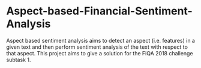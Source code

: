 # Aspect-based-Financial-Sentiment-Analysis
Aspect based sentiment analysis aims to detect an aspect (i.e. features) in a given text and then perform sentiment analysis of the text with respect to that aspect. This project aims to give a solution for the FiQA 2018 challenge subtask 1.
